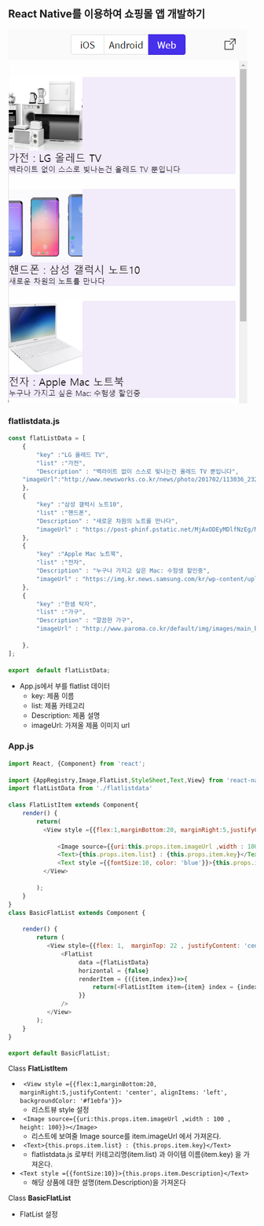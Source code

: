 ## React Native를 이용하여 쇼핑몰 앱 개발하기

![](listview.png)



### flatlistdata.js

```js
const flatListData = [
    {
        "key" :"LG 올레드 TV",
        "list" :"가전",
        "Description" : "백라이트 없이 스스로 빛나는건 올레드 TV 뿐입니다",
    "imageUrl":"http://www.newsworks.co.kr/news/photo/201702/113036_23243_3953.jpg"
    },
    {
        "key" :"삼성 갤럭시 노트10",
        "list" :"핸드폰",
        "Description" : "새로운 차원의 노트를 만나다",
        "imageUrl" : "https://post-phinf.pstatic.net/MjAxODEyMDlfNzEg/MDAxNTQ0MzQ4NDkyOTU0.GJNiffmThf5k6sBYNyjntufaqL4wzEkb5IAuwIqA2Qgg.p5DZQWZeJrhGjR6GSt0rrv_6PRPtPe_tnfDqbseh1NYg.PNG/0005.png?type=w1200"
    },
    {
        "key" :"Apple Mac 노트북",
        "list" :"전자",
        "Description" : "누구나 가지고 싶은 Mac: 수험생 할인중",
        "imageUrl" : "https://img.kr.news.samsung.com/kr/wp-content/uploads/2018/07/20180724-pressrelease-optane-1.jpg"
    },
    {
        "key" :"한샘 탁자",
        "list" :"가구",
        "Description" : "깔끔한 가구",
        "imageUrl" : "http://www.paroma.co.kr/default/img/images/main_brand.jpg"

    },
];

export  default flatListData;
```

- App.js에서 부를 flatlist 데이터 
  - key: 제품 이름
  - list: 제품 카테고리
  - Description: 제품 설명
  - imageUrl: 가져올 제품 이미지 url





### App.js

```js
import React, {Component} from 'react';

import {AppRegistry,Image,FlatList,StyleSheet,Text,View} from 'react-native';
import flatListData from './flatlistdata'

class FlatListItem extends Component{
    render() {
        return(
          <View style ={{flex:1,marginBottom:20, marginRight:5,justifyContent: 'center', alignItems: 'left', backgroundColor: '#f1ebfa'}}>
          
              <Image source={{uri:this.props.item.imageUrl ,width : 100 , height: 100}}></Image>
              <Text>{this.props.item.list} : {this.props.item.key}</Text>
              <Text style ={{fontSize:10, color: 'blue'}}>{this.props.item.Description}</Text>
          </View>

        );
    }
}
class BasicFlatList extends Component {

    render() {
        return (
           <View style={{flex: 1,  marginTop: 22 , justifyContent: 'center'}}>
               <FlatList
                    data ={flatListData}
                    horizontal = {false}
                    renderItem = {({item,index})=>{
                        return(<FlatListItem item={item} index = {index}/>);
                    }}
               />
           </View>
        );
    }
}

export default BasicFlatList;
```

Class **FlatListItem**

* ` <View style ={{flex:1,marginBottom:20, marginRight:5,justifyContent: 'center', alignItems: 'left', backgroundColor: '#f1ebfa'}}>`
  * 리스트뷰 style 설정
* ` <Image source={{uri:this.props.item.imageUrl ,width : 100 , height: 100}}></Image>` 
  * 리스트에 보여줄 Image source를 item.imageUrl 에서 가져온다. 
* ` <Text>{this.props.item.list} : {this.props.item.key}</Text>`
  * flatlistdata.js 로부터 카테고리명(item.list) 과 아이템 이름(item.key) 을 가져온다. 
* `<Text style ={{fontSize:10}}>{this.props.item.Description}</Text>`
  * 해당 상품에 대한 설명(item.Description)을 가져온다



Class **BasicFlatList**

* FlatList 설정



